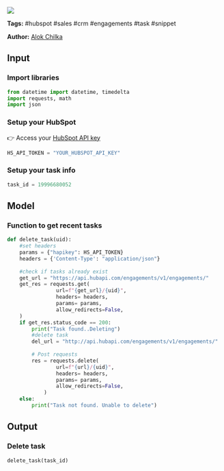 <a href="https://app.naas.ai/user-redirect/naas/downloader?url=https://raw.githubusercontent.com/jupyter-naas/awesome-notebooks/master/HubSpot/HubSpot_Delete_Task.ipynb" target="_parent"><img src="https://naasai-public.s3.eu-west-3.amazonaws.com/open_in_naas.svg"/></a>

**Tags:** #hubspot #sales #crm #engagements #task #snippet

**Author:** [Alok Chilka](https://www.linkedin.com/in/calok64/)

## Input

### Import libraries


```python
from datetime import datetime, timedelta
import requests, math
import json
```

### Setup your HubSpot
👉 Access your [HubSpot API key](https://knowledge.hubspot.com/integrations/how-do-i-get-my-hubspot-api-key)


```python
HS_API_TOKEN = "YOUR_HUBSPOT_API_KEY" 
```

### Setup your task info


```python
task_id = 19996680052
```

## Model

### Function to get recent tasks


```python
def delete_task(uid):
    #set headers
    params = {"hapikey": HS_API_TOKEN}
    headers = {'Content-Type': "application/json"}
    
    #check if tasks already exist
    get_url = "https://api.hubapi.com/engagements/v1/engagements/"
    get_res = requests.get(
                url=f"{get_url}/{uid}",
                headers= headers,
                params= params,
                allow_redirects=False,    
    )
    if get_res.status_code == 200:
        print("Task found..Deleting")
        #delete task
        del_url = "http://api.hubapi.com/engagements/v1/engagements/"
    
        # Post requests
        res = requests.delete(
                url=f"{url}/{uid}",
                headers= headers,
                params= params,
                allow_redirects=False,
            )
    else:
        print("Task not found. Unable to delete")
```

## Output

### Delete task


```python
delete_task(task_id)
```


```python

```
